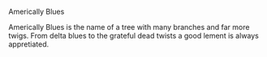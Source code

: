 Americally Blues

Americally Blues is the name of a tree with many branches and far more twigs. 
From delta blues to the grateful dead twists a good lement is always appretiated.
